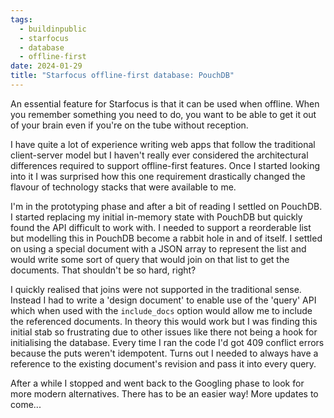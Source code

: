 ```yaml
---
tags:
  - buildinpublic
  - starfocus
  - database
  - offline-first
date: 2024-01-29
title: "Starfocus offline-first database: PouchDB"
---
```

An essential feature for Starfocus is that it can be used when offline. When you remember something you need to do, you want to be able to get it out of your brain even if you're on the tube without reception.

I have quite a lot of experience writing web apps that follow the traditional client-server model but I haven't really ever considered the architectural differences required to support offline-first features. Once I started looking into it I was surprised how this one requirement drastically changed the flavour of technology stacks that were available to me.

I'm in the prototyping phase and after a bit of reading I settled on PouchDB. I started replacing my initial in-memory state with PouchDB but quickly found the API difficult to work with. I needed to support a reorderable list but modelling this in PouchDB become a rabbit hole in and of itself. I settled on using a special document with a JSON array to represent the list and would write some sort of query that would join on that list to get the documents. That shouldn't be so hard, right?

I quickly realised that joins were not supported in the traditional sense. Instead I had to write a 'design document' to enable use of the 'query' API which when used with the `include_docs` option would allow me to include the referenced documents. In theory this would work but I was finding this initial stab so frustrating due to other issues like there not being a hook for initialising the database. Every time I ran the code I'd got 409 conflict errors because the puts weren't idempotent. Turns out I needed to always have a reference to the existing document's revision and pass it into every query.

After a while I stopped and went back to the Googling phase to look for more modern alternatives. There has to be an easier way! More updates to come...